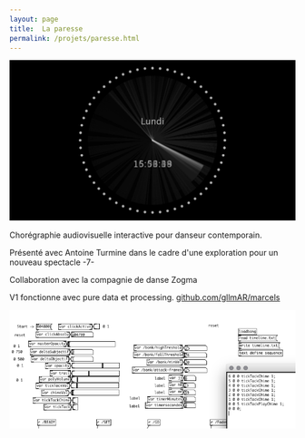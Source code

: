 ```yaml
---
layout: page
title:  La paresse
permalink: /projets/paresse.html
---
```

![paresse](../../assets/img/img_paresse_01.jpg)

Chorégraphie audiovisuelle interactive pour danseur contemporain.

Présenté avec Antoine Turmine dans le cadre d'une exploration pour un nouveau spectacle -7-

Collaboration avec la compagnie de danse Zogma

V1 fonctionne avec pure data et processing.
[github.com/gllmAR/marcels](https://github.com/gllmAR/aClock)

![paresse](../../assets/img/img_paresse_02.png)
